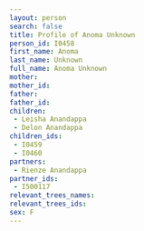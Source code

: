 ```yaml
---
layout: person
search: false
title: Profile of Anoma Unknown
person_id: I0458
first_name: Anoma
last_name: Unknown
full_name: Anoma Unknown
mother: 
mother_id: 
father: 
father_id: 
children:
 - Leisha Anandappa
 - Delon Anandappa
children_ids:
 - I0459
 - I0460
partners:
 - Rienze Anandappa
partner_ids:
 - I500117
relevant_trees_names:
relevant_trees_ids:
sex: F
---
```


